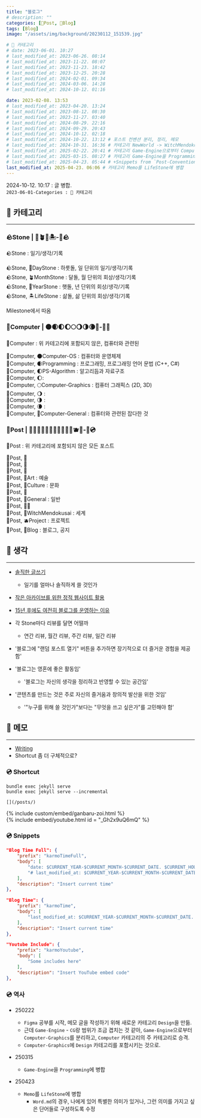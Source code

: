```yaml
---
title: "블로그"
# description: ""
categories: [📀Post, 🍇Blog]
tags: [Blog]
image: "/assets/img/background/20230112_151539.jpg"

# 🍇 카테고리
# date: 2023-06-01. 10:27
# last_modified_at: 2023-06-26. 08:14
# last_modified_at: 2023-11-22. 08:07
# last_modified_at: 2023-11-23. 18:42
# last_modified_at: 2023-12-25. 20:28
# last_modified_at: 2024-02-01. 09:34
# last_modified_at: 2024-03-06. 14:28
# last_modified_at: 2024-10-12. 01:16

date: 2023-02-08. 13:53
# last_modified_at: 2023-04-20. 13:24
# last_modified_at: 2023-08-12. 08:30
# last_modified_at: 2023-11-27. 03:40
# last_modified_at: 2024-08-29. 22:16
# last_modified_at: 2024-09-29. 20:43
# last_modified_at: 2024-10-12. 02:18
# last_modified_at: 2024-10-22. 13:12 # 포스트 컨벤션 분리, 정리, 메모
# last_modified_at: 2024-10-31. 16:36 # 카테고리 NewWorld -> WitchMendokusai
# last_modified_at: 2025-02-22. 20:41 # 카테고리 Game-Engine으로부터 Computer-Graphics 분리
# last_modified_at: 2025-03-15. 08:27 # 카테고리 Game-Engine을 Programming에 병합
# last_modified_at: 2025-04-23. 05:44 # +Snippets from `Post-Convention`
last_modified_at: 2025-04-23. 06:06 # 카테고리 Memo를 LifeStone에 병합
---
```


2024-10-12. 10:17 : 글 병합.  
`2023-06-01-Categories : 🍇 카테고리`  

## 📀 카테고리

---

### 🪨Stone | 🌱🪴🌴🏝️-🗿🪨

🪨Stone : 일기/생각/기록  

🪨Stone, 🌱DayStone : 하룻돌, 일 단위의 일기/생각/기록  
🪨Stone, 🪴MonthStone : 달돌, 월 단위의 회상/생각/기록  
🪨Stone, 🌴YearStone : 햇돌, 년 단위의 회상/생각/기록  
🪨Stone, 🏝️LifeStone : 삶돌, 삶 단위의 회상/생각/기록  

Milestone에서 따옴  

### 💫Computer | 🌑🌒🌓🌔🌕🌖🌗🌘🌚-💫🫧

💫Computer : 위 카테고리에 포함되지 않은, 컴퓨터와 관련된  

💫Computer, 🌑Computer-OS : 컴퓨터와 운영체제  
💫Computer, 🌒Programming : 프로그래밍, 프로그래밍 언어 문법 (C++, C#)  
💫Computer, 🌓PS-Algorithm : 알고리듬과 자료구조  
💫Computer, 🌔:  
💫Computer, 🌕Computer-Graphics : 컴퓨터 그래픽스 (2D, 3D)  
💫Computer, 🌖 :  
💫Computer, 🌗 :  
💫Computer, 🌘 :  
💫Computer, 🌚Computer-General : 컴퓨터와 관련된 잡다한 것  

### 📀Post | 🍉🍊🍍🍌🍋🍐🥑🍋‍🟩🍈🥥🫐🍇-📀💿

📀Post : 위 카테고리에 포함되지 않은 모든 포스트  

📀Post, 🍉  
📀Post, 🍊  
📀Post, 🍍  
📀Post, 🍌Art : 예술  
📀Post, 🍋Culture : 문화  
📀Post, 🍐  
📀Post, 🥑General : 일반  
📀Post, 🍋‍🟩  
📀Post, 🥥WitchMendokusai : 세계  
📀Post, 🫐Project : 프로젝트  
📀Post, 🍇Blog : 블로그, 공지  

## 📀 생각

---

- [솔직한 글쓰기](https://x.com/HimNaeRyeo46/status/1809817688744886694)
  - 일기를 얼마나 솔직하게 쓸 것인가
- [작은 아카이브를 위한 정적 웹사이트 활용](https://news.hada.io/topic?id=17311)
- [15년 후에도 여전히 블로그를 운영하는 이유](https://news.hada.io/topic?id=16933)
- 각 Stone마다 리뷰를 달면 어떨까
  - 연간 리뷰, 월간 리뷰, 주간 리뷰, 일간 리뷰
- '블로그에 "랜덤 포스트 열기" 버튼을 추가하면 장기적으로 더 즐거운 경험을 제공함'

- '블로그는 영혼에 좋은 활동임'
  - '블로그는 자신의 생각을 정리하고 반영할 수 있는 공간임'

- '콘텐츠를 만드는 것은 주로 자신의 즐거움과 창의적 발산을 위한 것임'
  - '"누구를 위해 쓸 것인가"보다는 "무엇을 쓰고 싶은가"를 고민해야 함'

## 📀 메모

---

- [Writing](/posts/Writing)
- Shortcut 좀 더 구체적으로?

### 💿 Shortcut

`bundle exec jekyll serve`  
`bundle exec jekyll serve --incremental`  

`[](/posts/)`  

{% include custom/embed/ganbaru-zoi.html %}  
{% include embed/youtube.html id = "_Gh2x9uQ6mQ" %}  

### 💿 Snippets

```json
"Blog Time Full": {
	"prefix": "karmoTimeFull",
	"body": [
		"date: $CURRENT_YEAR-$CURRENT_MONTH-$CURRENT_DATE. $CURRENT_HOUR:$CURRENT_MINUTE # Init",
		"# last_modified_at: $CURRENT_YEAR-$CURRENT_MONTH-$CURRENT_DATE. $CURRENT_HOUR:$CURRENT_MINUTE"
	],
	"description": "Insert current time"
},

"Blog Time": {
	"prefix": "karmoTime",
	"body": [
		"last_modified_at: $CURRENT_YEAR-$CURRENT_MONTH-$CURRENT_DATE. $CURRENT_HOUR:$CURRENT_MINUTE"
	],
	"description": "Insert current time"
},

"Youtube Include": {
	"prefix": "karmoYoutube",
	"body": [
		"Some includes here"
	],
	"description": "Insert YouTube embed code"
},
```

### 💿 역사

- 250222
  - `Figma` 공부를 시작, 메모 글을 작성하기 위해 새로운 카테고리 `Design`을 만듦.
  - 근데 `Game-Engine` - `CG`랑 범위가 조금 겹치는 것 같아, `Game-Engine`으로부터 `Computer-Graphics`를 분리하고, `Computer` 카테고리의 주 카테고리로 승격.
  - `Computer-Graphics`에 `Design` 카테고리를 포함시키는 것으로.

- 250315
  - `Game-Engine`을 `Programming`에 병합

- 250423
  - `Memo`를 `LifeStone`에 병합
    - `Word.md`의 경우, 나에게 있어 특별한 의미가 있거나, 그런 의미를 가지고 싶은 단어들로 구성하도록 수정
